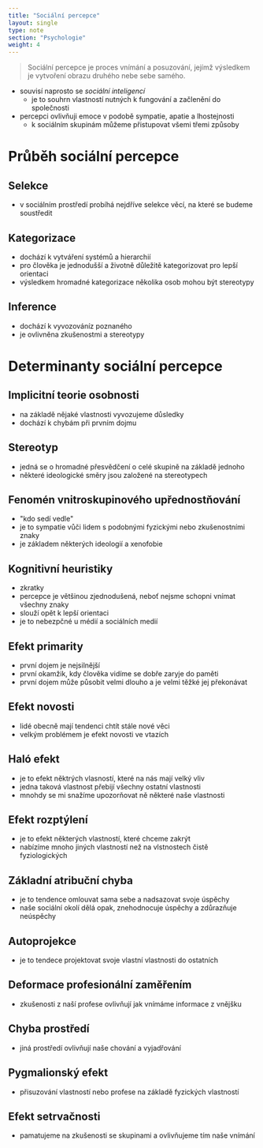 ```yaml
---
title: "Sociální percepce"
layout: single
type: note
section: "Psychologie"
weight: 4
---
```

> Sociální percepce je proces vnímání a posuzování, jejímž výsledkem je vytvoření obrazu druhého nebe sebe samého.
- souvisí naprosto se _sociální inteligencí_
    - je to souhrn vlastností nutných k fungování a začlenění do společnosti
- percepci ovlivňuji emoce v podobě sympatie, apatie a lhostejnosti
    - k sociálním skupinám můžeme přistupovat všemi třemi způsoby
# Průběh sociální percepce
## Selekce
- v sociálním prostředí probíhá nejdříve selekce věcí, na které se budeme soustředit
## Kategorizace
- dochází k vytváření systémů a hierarchií
- pro člověka je jednodušší a životně důležitě kategorizovat pro lepší orientaci
- výsledkem hromadné kategorizace několika osob mohou být stereotypy
## Inference
- dochází k vyvozováníz poznaného
- je ovlivněna zkušenostmi a stereotypy
# Determinanty sociální percepce
## Implicitní teorie osobnosti
- na základě nějaké vlastnosti vyvozujeme důsledky
- dochází k chybám při prvním dojmu
## Stereotyp
- jedná se o hromadné přesvědčení o celé skupině na základě jednoho
- některé ideologické směry jsou založené na stereotypech
## Fenomén vnitroskupinového upřednostňování
- "kdo sedí vedle"
- je to sympatie vůči lidem s podobnými fyzickými nebo zkušenostními znaky
- je základem některých ideologií a xenofobie
## Kognitivní heuristiky
- zkratky
- percepce je většinou zjednodušená, neboť nejsme schopni vnímat všechny znaky
- slouží opět k lepší orientaci
- je to nebezpčné u médií a sociálních medií
## Efekt primarity
- první dojem je nejsilnější
- první okamžik, kdy člověka vidíme se dobře zaryje do paměti
- první dojem může působit velmi dlouho a je velmi těžké jej překonávat
## Efekt novosti
- lidé obecně mají tendenci chtít stále nové věci
- velkým problémem je efekt novosti ve vtazích
## Haló efekt
- je to efekt něktrých vlasností, které na nás mají velký vliv
- jedna taková vlastnost přebijí všechny ostatní vlastnosti
- mnohdy se mi snažíme upozorňovat ně některé naše vlastnosti
## Efekt rozptýlení
- je to efekt některých vlastností, které chceme zakrýt
- nabízíme mnoho jiných vlastností než na vlstnostech čistě fyziologických
## Základní atribuční chyba
- je to tendence omlouvat sama sebe a nadsazovat svoje úspěchy
- naše sociální okolí dělá opak, znehodnocuje úspěchy a zdůrazňuje neúspěchy
## Autoprojekce
- je to tendece projektovat svoje vlastní vlastnosti do ostatních
## Deformace profesionální zaměřením
- zkušenosti z naší profese ovlivňují jak vnímáme informace z vnějšku
## Chyba prostředí
- jiná prostředí ovlivňují naše chování a vyjadřování
## Pygmalionský efekt
- přisuzování vlastností nebo profese na základě fyzických vlastností
## Efekt setrvačnosti
- pamatujeme na zkušenosti se skupinami a ovlivňujeme tím naše vnímání